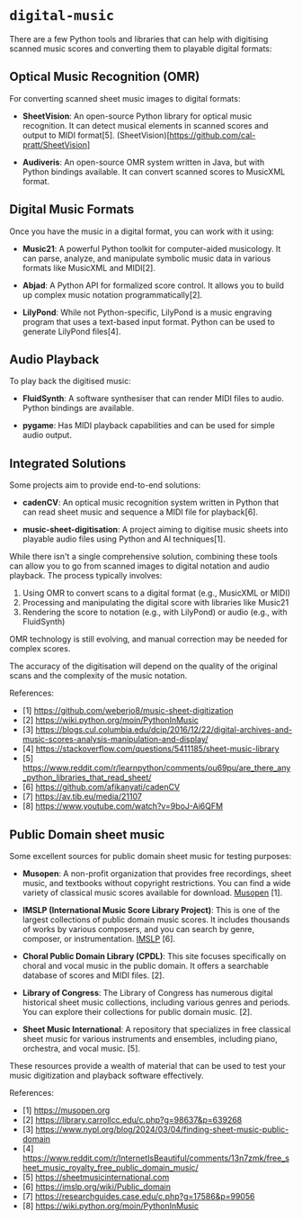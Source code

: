 # `digital-music`

There are a few Python tools and libraries that can help with digitising scanned music scores and converting them to playable digital formats:

## Optical Music Recognition (OMR)

For converting scanned sheet music images to digital formats:

- **SheetVision**: An open-source Python library for optical music recognition. It can detect musical elements in scanned scores and output to MIDI format[5]. (SheetVision)[https://github.com/cal-pratt/SheetVision]

- **Audiveris**: An open-source OMR system written in Java, but with Python bindings available. It can convert scanned scores to MusicXML format.

## Digital Music Formats

Once you have the music in a digital format, you can work with it using:

- **Music21**: A powerful Python toolkit for computer-aided musicology. It can parse, analyze, and manipulate symbolic music data in various formats like MusicXML and MIDI[2].

- **Abjad**: A Python API for formalized score control. It allows you to build up complex music notation programmatically[2].

- **LilyPond**: While not Python-specific, LilyPond is a music engraving program that uses a text-based input format. Python can be used to generate LilyPond files[4].

## Audio Playback

To play back the digitised music:

- **FluidSynth**: A software synthesiser that can render MIDI files to audio. Python bindings are available.

- **pygame**: Has MIDI playback capabilities and can be used for simple audio output.

## Integrated Solutions

Some projects aim to provide end-to-end solutions:

- **cadenCV**: An optical music recognition system written in Python that can read sheet music and sequence a MIDI file for playback[6].

- **music-sheet-digitisation**: A project aiming to digitise music sheets into playable audio files using Python and AI techniques[1].

While there isn't a single comprehensive solution, combining these tools can allow you to go from scanned images to digital notation and audio playback. The process typically involves:

1. Using OMR to convert scans to a digital format (e.g., MusicXML or MIDI)
2. Processing and manipulating the digital score with libraries like Music21
3. Rendering the score to notation (e.g., with LilyPond) or audio (e.g., with FluidSynth)

OMR technology is still evolving, and manual correction may be needed for complex scores. 

The accuracy of the digitisation will depend on the quality of the original scans and the complexity of the music notation.

References:

- [1] https://github.com/weberjo8/music-sheet-digitization
- [2] https://wiki.python.org/moin/PythonInMusic
- [3] https://blogs.cul.columbia.edu/dcip/2016/12/22/digital-archives-and-music-scores-analysis-manipulation-and-display/
- [4] https://stackoverflow.com/questions/5411185/sheet-music-library
- [5] https://www.reddit.com/r/learnpython/comments/ou69pu/are_there_any_python_libraries_that_read_sheet/
- [6] https://github.com/afikanyati/cadenCV
- [7] https://av.tib.eu/media/21107
- [8] https://www.youtube.com/watch?v=9boJ-Ai6QFM

  
## Public Domain sheet music

Some excellent sources for public domain sheet music for testing purposes:

- **Musopen**: A non-profit organization that provides free recordings, sheet music, and textbooks without copyright restrictions. You can find a wide variety of classical music scores available for download. [Musopen](https://musopen.org) [1].

- **IMSLP (International Music Score Library Project)**: This is one of the largest collections of public domain music scores. It includes thousands of works by various composers, and you can search by genre, composer, or instrumentation. [IMSLP](https://imslp.org) [6].

- **Choral Public Domain Library (CPDL)**: This site focuses specifically on choral and vocal music in the public domain. It offers a searchable database of scores and MIDI files. [2].

- **Library of Congress**: The Library of Congress has numerous digital historical sheet music collections, including various genres and periods. You can explore their collections for public domain music. [2].

- **Sheet Music International**: A repository that specializes in free classical sheet music for various instruments and ensembles, including piano, orchestra, and vocal music. [5].

These resources provide a wealth of material that can be used to test your music digitization and playback software effectively.

References:

- [1] https://musopen.org
- [2] https://library.carrollcc.edu/c.php?g=98637&p=639268
- [3] https://www.nypl.org/blog/2024/03/04/finding-sheet-music-public-domain
- [4] https://www.reddit.com/r/InternetIsBeautiful/comments/13n7zmk/free_sheet_music_royalty_free_public_domain_music/
- [5] https://sheetmusicinternational.com
- [6] https://imslp.org/wiki/Public_domain
- [7] https://researchguides.case.edu/c.php?g=17586&p=99056
- [8] https://wiki.python.org/moin/PythonInMusic

